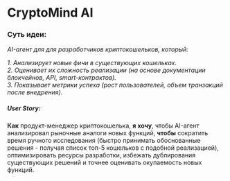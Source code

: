 # CryptoMind AI
### Суть идеи:
_AI-агент для для разработчиков криптокошельков, который:_</br>

_1. Анализирует новые фичи в существующих кошельках._</br>
_2. Оценивает их сложность реализации (на основе документации блокчейнов, API, smart-контрактов)._</br>
_3. Показывает метрики успеха (рост пользователей, объем транзакций после внедрения)._</br>

##### User Story:
**Как**  продукт-менеджер криптокошелька, **я хочу**, чтобы AI-агент анализировал рыночные аналоги новых функций, **чтобы** сократить время ручного исследования (быстро принимать обоснованные решения - получая список топ-5 кошельков с подобной реализацией), оптимизировать ресурсы разработки, избежать дублирования существующих решений и точнее оценивать окупаемость новых функций.
